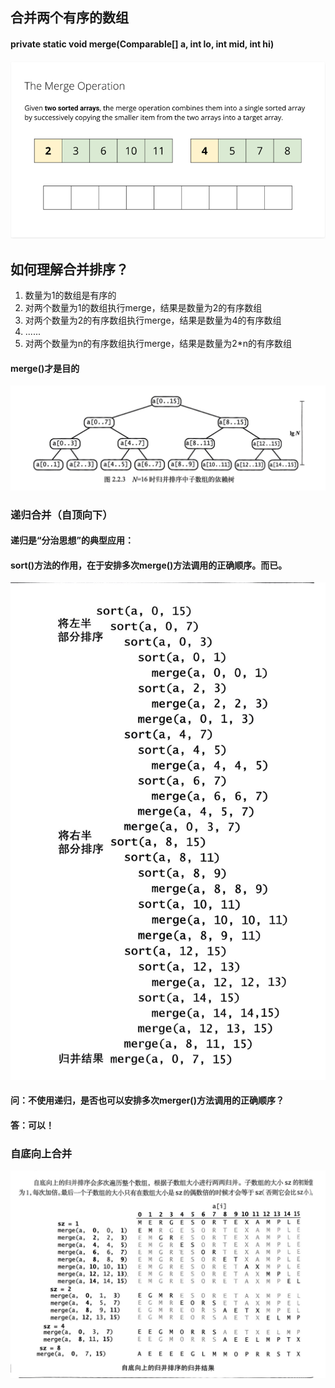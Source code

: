 
## 合并两个有序的数组
#### private static void merge(Comparable[] a, int lo, int mid, int hi)

![img_1.png](img_1.png)

## 如何理解合并排序？
1. 数量为1的数组是有序的
2. 对两个数量为1的数组执行merge，结果是数量为2的有序数组
3. 对两个数量为2的有序数组执行merge，结果是数量为4的有序数组
4. ......
5. 对两个数量为n的有序数组执行merge，结果是数量为2*n的有序数组
#### merge()才是目的

![img_3.png](img_3.png)

### 递归合并（自顶向下）
#### 递归是“分治思想”的典型应用：
#### sort()方法的作用，在于安排多次merge()方法调用的正确顺序。而已。
![img_2.png](img_2.png)



#### 问：不使用递归，是否也可以安排多次merger()方法调用的正确顺序？
#### 答：可以！

### 自底向上合并
![img_4.png](img_4.png)
